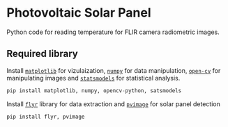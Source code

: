 # Photovoltaic Solar Panel
Python code for reading temperature for FLIR camera radiometric images.

## Required library
Install [`matplotlib`](https://matplotlib.org/) for vizulaization, [`numpy`](https://numpy.org/) for data manipulation, [`open-cv`](https://pypi.org/project/opencv-python/) for manipulating images and [`statsmodels`](https://www.statsmodels.org/stable/index.html) for statistical analysis.
```python
pip install matplotlib, numpy, opencv-python, satsmodels
```
Install [`flyr`](https://pypi.org/project/flyr/) library for data extraction and [`pvimage`](https://pypi.org/project/pvimage/) for solar panel detection
```python
pip install flyr, pvimage
```
